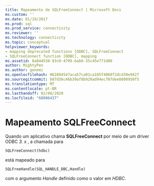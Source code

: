 ```yaml
---
title: Mapeamento de SQLFreeConnect | Microsoft Docs
ms.custom: ''
ms.date: 01/19/2017
ms.prod: sql
ms.prod_service: connectivity
ms.reviewer: ''
ms.technology: connectivity
ms.topic: conceptual
helpviewer_keywords:
- mapping deprecated functions [ODBC], SQLFreeConnect
- SQLFreeConnect function [ODBC], mapping
ms.assetid: 8a844538-93c0-4709-bab6-35c45e771d80
author: MightyPen
ms.author: genemi
ms.openlocfilehash: 062894547aca57ca01ca105f4060f2dcd39e942f
ms.sourcegitcommit: b87d36c46b39af8b929ad94ec707dee8800950f5
ms.translationtype: MT
ms.contentlocale: pt-BR
ms.lasthandoff: 02/08/2020
ms.locfileid: "68086437"
---
```

# <a name="sqlfreeconnect-mapping"></a>Mapeamento SQLFreeConnect
Quando um aplicativo chama **SQLFreeConnect** por meio de um driver ODBC *3. x* , a chamada para  
  
```  
SQLFreeConnect(hdbc)   
```  
  
 está mapeado para  
  
```  
SQLFreeHandle(SQL_HANDLE_DBC,Handle)  
```  
  
 com o argumento *Handle* definido como o valor em *HDBC*.
